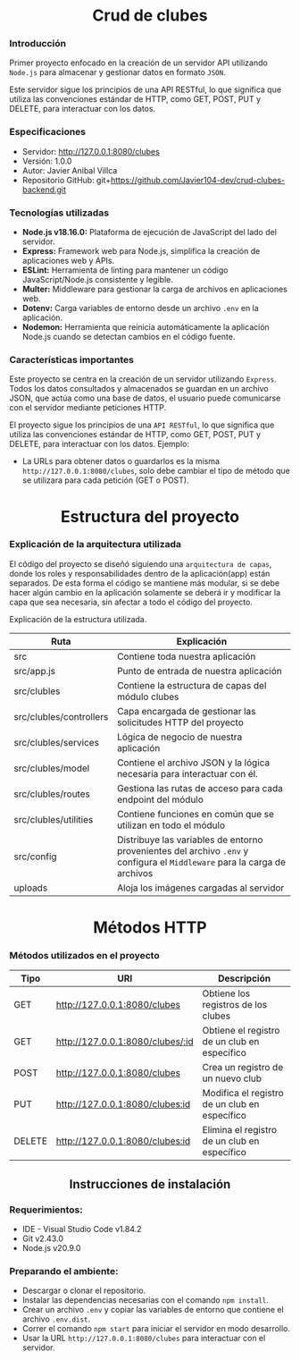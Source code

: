<h1 align='center'>Crud de clubes</h1>

### Introducción
Primer proyecto enfocado en la creación de un servidor API utilizando `Node.js` para almacenar y gestionar datos en formato `JSON`.

Este servidor sigue los principios de una API RESTful, lo que significa que utiliza las convenciones estándar de HTTP, como GET, POST, PUT y DELETE, para interactuar con los datos.

### Especificaciones
- Servidor: http://127.0.0.1:8080/clubes
- Versión: 1.0.0
- Autor: Javier Anibal Villca
- Repositorio GitHub: git+https://github.com/Javier104-dev/crud-clubes-backend.git

### Tecnologías utilizadas
- **Node.js v18.16.0:** Plataforma de ejecución de JavaScript del lado del servidor.
- **Express:** Framework web para Node.js, simplifica la creación de aplicaciones web y APIs.
- **ESLint:** Herramienta de linting para mantener un código JavaScript/Node.js consistente y legible.
- **Multer:** Middleware para gestionar la carga de archivos en aplicaciones web.
- **Dotenv:** Carga variables de entorno desde un archivo `.env` en la aplicación.
- **Nodemon:** Herramienta que reinicia automáticamente la aplicación Node.js cuando se detectan cambios en el código fuente.

### Características importantes
Este proyecto se centra en la creación de un servidor utilizando `Express`. Todos los datos consultados y almacenados se guardan en un archivo JSON, que actúa como una base de datos, el usuario puede comunicarse con el servidor mediante peticiones HTTP.

El proyecto sigue los principios de una `API RESTful`, lo que significa que utiliza las convenciones estándar de HTTP, como GET, POST, PUT y DELETE, para interactuar con los datos. Ejemplo: 
- La URLs para obtener datos o guardarlos es la misma `http://127.0.0.1:8080/clubes`, solo debe cambiar el tipo de método que se utilizara para cada petición (GET o POST).

<h1 align='center'>Estructura del proyecto</h1>

### Explicación de la arquitectura utilizada
El código del proyecto se diseñó siguiendo una `arquitectura de capas`, donde los roles y responsabilidades dentro de la aplicación(app) están separados. De esta forma el código se mantiene más modular, si se debe hacer algún cambio en la aplicación solamente se deberá ir y modificar la capa que sea necesaria, sin afectar a todo el código del proyecto.

Explicación de la estructura utilizada.

| Ruta                    | Explicación                                                                                                               |
| ----------------------- | ------------------------------------------------------------------------------------------------------------------------- |
| src                     | Contiene toda nuestra aplicación                                                                                          |
| src/app.js              | Punto de entrada de nuestra aplicación                                                                                    |
| src/clubles             | Contiene la estructura de capas del módulo clubes                                                                         |
| src/clubles/controllers | Capa encargada de gestionar las solicitudes HTTP del proyecto                                                             |
| src/clubles/services    | Lógica de negocio de nuestra aplicación                                                                                   |
| src/clubles/model       | Contiene el archivo JSON y la lógica necesaria para interactuar con él.                                                   |
| src/clubles/routes      | Gestiona las rutas de acceso para cada endpoint del módulo                                                                |
| src/clubles/utilities   | Contiene funciones en común que se utilizan en todo el módulo                                                             |
| src/config              | Distribuye las variables de entorno provenientes del archivo `.env` y configura el `Middleware` para la carga de archivos |
| uploads                 | Aloja los imágenes cargadas al servidor                                                                                   |

<h1 align='center'>Métodos HTTP</h1>

### Métodos utilizados en el proyecto

| Tipo   | URI                              | Descripción                                   |
| ------ | -------------------------------- | --------------------------------------------- |
| GET    | http://127.0.0.1:8080/clubes     | Obtiene los registros de los clubes           |
| GET    | http://127.0.0.1:8080/clubes/:id | Obtiene el registro de un club en específico  |
| POST   | http://127.0.0.1:8080/clubes     | Crea un registro de un nuevo club             |
| PUT    | http://127.0.0.1:8080/clubes:id  | Modifica el registro de un club en específico |
| DELETE | http://127.0.0.1:8080/clubes:id  | Elimina el registro de un club en específico  |

<h2 align='center'>Instrucciones de instalación</h2>

### Requerimientos:
- IDE - Visual Studio Code v1.84.2
- Git v2.43.0
- Node.js v20.9.0

### Preparando el ambiente:
- Descargar o clonar el repositorio.
- Instalar las dependencias necesarias con el comando `npm install`.
- Crear un archivo `.env` y copiar las variables de entorno que contiene el archivo `.env.dist`.
- Correr el comando `npm start` para iniciar el servidor en modo desarrollo.
- Usar la URL `http://127.0.0.1:8080/clubes` para interactuar con el servidor.